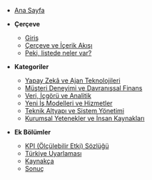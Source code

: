 - [Ana Sayfa](/)

- **Çerçeve**
  - [Giriş](giris.md)
  - [Çerçeve ve İçerik Akışı](cerceve-icerik-akisi.md)
  - [Peki, listede neler var?](kategoriler.md)

- **Kategoriler**
  - [Yapay Zekâ ve Ajan Teknolojileri](yapay-zeka-ajan.md)
  - [Müşteri Deneyimi ve Davranışsal Finans](musteri-deneyimi.md)
  - [Veri, İçgörü ve Analitik](veri-analitik.md)
  - [Yeni İş Modelleri ve Hizmetler](is-modelleri.md)
  - [Teknik Altyapı ve Sistem Yönetimi](teknik-altyapi.md)
  - [Kurumsal Yetenekler ve İnsan Kaynakları](kurumsal-yetenekler.md)

- **Ek Bölümler**
  - [KPI (Ölçülebilir Etki) Sözlüğü](kpi-sozlugu.md)
  - [Türkiye Uyarlaması](turkiye-uyarlamasi.md)
  - [Kaynakça](kaynakca.md)
  - [Sonuç](sonuc.md)
